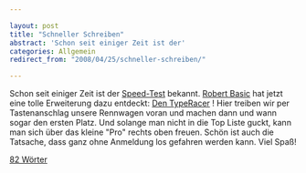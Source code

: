 ```yaml
---

layout: post
title: "Schneller Schreiben"
abstract: 'Schon seit einiger Zeit ist der'
categories: Allgemein
redirect_from: "2008/04/25/schneller-schreiben/"

---
```


Schon seit einiger Zeit ist der [Speed-Test](http://speedtest.schnell-schreiben.de/) bekannt. [Robert Basic](http://www.basicthinking.de/blog/2008/04/25/onlinegames-typeracer/) hat jetzt eine tolle Erweiterung dazu entdeckt: [Den TypeRacer](http://play.typeracer.com/) !
Hier treiben wir per Tastenanschlag unsere Rennwagen voran und machen dann und wann sogar den ersten Platz. Und solange man nicht in die Top Liste guckt, kann man sich über das kleine "Pro" rechts oben freuen.
Schön ist auch die Tatsache, dass ganz ohne Anmeldung los gefahren werden kann. Viel Spaß!

[82 Wörter](http://speedtest.schnell-schreiben.de)